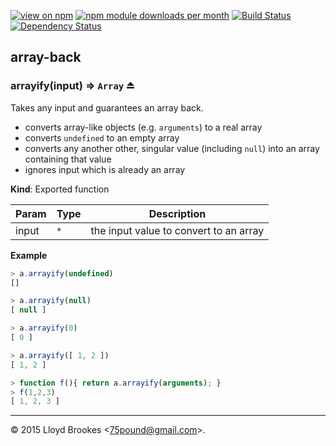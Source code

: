 [![view on npm](http://img.shields.io/npm/v/array-back.svg)](https://www.npmjs.org/package/array-back)
[![npm module downloads per month](http://img.shields.io/npm/dm/array-back.svg)](https://www.npmjs.org/package/array-back)
[![Build Status](https://travis-ci.org/75lb/array-back.svg?branch=master)](https://travis-ci.org/75lb/array-back)
[![Dependency Status](https://david-dm.org/75lb/array-back.svg)](https://david-dm.org/75lb/array-back)

<a name="module_array-back"></a>
## array-back
<a name="exp_module_array-back--arrayify"></a>
### arrayify(input) ⇒ <code>Array</code> ⏏
Takes any input and guarantees an array back.

- converts array-like objects (e.g. `arguments`) to a real array
- converts `undefined` to an empty array
- converts any another other, singular value (including `null`) into an array containing that value
- ignores input which is already an array

**Kind**: Exported function  

| Param | Type | Description |
| --- | --- | --- |
| input | <code>\*</code> | the input value to convert to an array |

**Example**  
```js
> a.arrayify(undefined)
[]

> a.arrayify(null)
[ null ]

> a.arrayify(0)
[ 0 ]

> a.arrayify([ 1, 2 ])
[ 1, 2 ]

> function f(){ return a.arrayify(arguments); }
> f(1,2,3)
[ 1, 2, 3 ]
```

* * *

&copy; 2015 Lloyd Brookes \<75pound@gmail.com\>.
